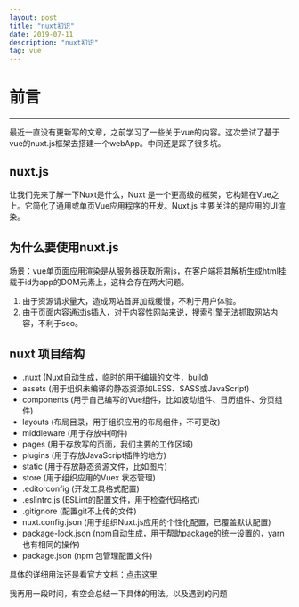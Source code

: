 ```yaml
---
layout: post
title: "nuxt初识"
date: 2019-07-11 
description: "nuxt初识"
tag: vue
---
```



# 前言
---
  最近一直没有更新写的文章，之前学习了一些关于vue的内容。这次尝试了基于vue的nuxt.js框架去搭建一个webApp。中间还是踩了很多坑。
 ##  nuxt.js
  让我们先来了解一下Nuxt是什么，Nuxt 是一个更高级的框架，它构建在Vue之上。它简化了通用或单页Vue应用程序的开发。Nuxt.js 主要关注的是应用的UI渲染。
## 为什么要使用nuxt.js
   场景：vue单页面应用渲染是从服务器获取所需js，在客户端将其解析生成html挂载于id为app的DOM元素上，这样会存在两大问题。  
1. 由于资源请求量大，造成网站首屏加载缓慢，不利于用户体验。  
2. 由于页面内容通过js插入，对于内容性网站来说，搜索引擎无法抓取网站内容，不利于seo。
## nuxt 项目结构
- .nuxt (Nuxt自动生成，临时的用于编辑的文件，build)
- assets (用于组织未编译的静态资源如LESS、SASS或JavaScript)
- components (用于自己编写的Vue组件，比如波动组件、日历组件、分页组件)
- layouts (布局目录，用于组织应用的布局组件，不可更改)
- middleware (用于存放中间件)
- pages (用于存放写的页面，我们主要的工作区域)
- plugins (用于存放JavaScript插件的地方)
- static (用于存放静态资源文件，比如图片)
- store (用于组织应用的Vuex 状态管理)
- .editorconfig (开发工具格式配置)
- .eslintrc.js (ESLint的配置文件，用于检查代码格式)
- .gitignore (配置git不上传的文件)
- nuxt.config.json (用于组织Nuxt.js应用的个性化配置，已覆盖默认配置)
- package-lock.json (npm自动生成，用于帮助package的统一设置的，yarn也有相同的操作)
- package.json (npm 包管理配置文件)

具体的详细用法还是看官方文档：[点击这里](https://zh.nuxtjs.org/guide/installation)

我再用一段时间，有空会总结一下具体的用法。以及遇到的问题



